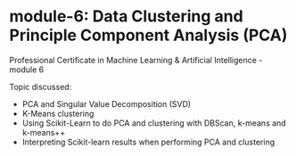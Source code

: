 # module-6: Data Clustering and Principle Component Analysis (PCA)
Professional Certificate in Machine Learning &amp; Artificial Intelligence - module 6

Topic discussed:
- PCA and Singular Value Decomposition (SVD)
- K-Means clustering
- Using Scikit-Learn to do PCA and clustering with DBScan, k-means and k-means++
- Interpreting Scikit-learn results when performing PCA and clustering
